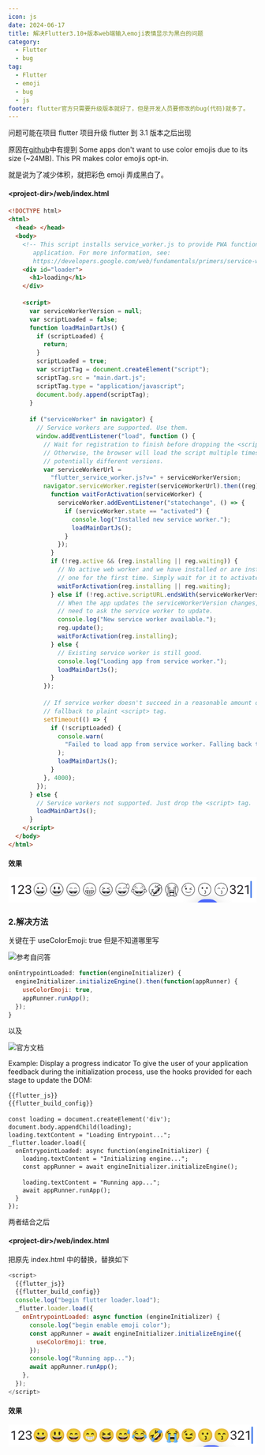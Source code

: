 ```yaml
---
icon: js
date: 2024-06-17
title: 解决Flutter3.10+版本web端输入emoji表情显示为黑白的问题
category:
  - Flutter
  - bug
tag:
  - Flutter
  - emoji
  - bug
  - js
footer: flutter官方只需要升级版本就好了，但是开发人员要修改的bug(代码)就多了。
---
```


问题可能在项目 flutter 项目升级 flutter 到 3.1 版本之后出现

原因在[github](https://github.com/flutter/engine/pull/40990)中有提到
Some apps don't want to use color emojis due to its size (~24MB). This PR makes color emojis opt-in.

就是说为了减少体积，就把彩色 emoji 弄成黑白了。

#### \<project-dir\>/web/index.html

```html
<!DOCTYPE html>
<html>
  <head> </head>
  <body>
    <!-- This script installs service_worker.js to provide PWA functionality to
       application. For more information, see:
       https://developers.google.com/web/fundamentals/primers/service-workers -->
    <div id="loader">
      <h1>loading</h1>
    </div>

    <script>
      var serviceWorkerVersion = null;
      var scriptLoaded = false;
      function loadMainDartJs() {
        if (scriptLoaded) {
          return;
        }
        scriptLoaded = true;
        var scriptTag = document.createElement("script");
        scriptTag.src = "main.dart.js";
        scriptTag.type = "application/javascript";
        document.body.append(scriptTag);
      }

      if ("serviceWorker" in navigator) {
        // Service workers are supported. Use them.
        window.addEventListener("load", function () {
          // Wait for registration to finish before dropping the <script> tag.
          // Otherwise, the browser will load the script multiple times,
          // potentially different versions.
          var serviceWorkerUrl =
            "flutter_service_worker.js?v=" + serviceWorkerVersion;
          navigator.serviceWorker.register(serviceWorkerUrl).then((reg) => {
            function waitForActivation(serviceWorker) {
              serviceWorker.addEventListener("statechange", () => {
                if (serviceWorker.state == "activated") {
                  console.log("Installed new service worker.");
                  loadMainDartJs();
                }
              });
            }
            if (!reg.active && (reg.installing || reg.waiting)) {
              // No active web worker and we have installed or are installing
              // one for the first time. Simply wait for it to activate.
              waitForActivation(reg.installing || reg.waiting);
            } else if (!reg.active.scriptURL.endsWith(serviceWorkerVersion)) {
              // When the app updates the serviceWorkerVersion changes, so we
              // need to ask the service worker to update.
              console.log("New service worker available.");
              reg.update();
              waitForActivation(reg.installing);
            } else {
              // Existing service worker is still good.
              console.log("Loading app from service worker.");
              loadMainDartJs();
            }
          });

          // If service worker doesn't succeed in a reasonable amount of time,
          // fallback to plaint <script> tag.
          setTimeout(() => {
            if (!scriptLoaded) {
              console.warn(
                "Failed to load app from service worker. Falling back to plain <script> tag."
              );
              loadMainDartJs();
            }
          }, 4000);
        });
      } else {
        // Service workers not supported. Just drop the <script> tag.
        loadMainDartJs();
      }
    </script>
  </body>
</html>
```

#### 效果

![效果图](https://github.com/B2-4ac-1234/blog/blob/main/src/.vuepress/public/assets/images/flutter/flutter_emoji_no_color.png?raw=true)

### 2.解决方法

关键在于
useColorEmoji: true 但是不知道哪里写

![参考自问答](https://stackoverflow.com/questions/77753891/emojis-arent-dispalying-in-flutter-web-they-are-black-and-white)

```js
onEntrypointLoaded: function(engineInitializer) {
  engineInitializer.initializeEngine().then(function(appRunner) {
    useColorEmoji: true,
    appRunner.runApp();
  });
}
```

以及

![官方文档](https://docs.flutter.dev/platform-integration/web/bootstrapping)

Example: Display a progress indicator
To give the user of your application feedback during the initialization process, use the hooks provided for each stage to update the DOM:

```
{{flutter_js}}
{{flutter_build_config}}

const loading = document.createElement('div');
document.body.appendChild(loading);
loading.textContent = "Loading Entrypoint...";
_flutter.loader.load({
  onEntrypointLoaded: async function(engineInitializer) {
    loading.textContent = "Initializing engine...";
    const appRunner = await engineInitializer.initializeEngine();

    loading.textContent = "Running app...";
    await appRunner.runApp();
  }
});
```

两者结合之后

#### \<project-dir\>/web/index.html

把原先 index.html 中的<script></script>替换，替换如下

```js
<script>
  {{flutter_js}}
  {{flutter_build_config}}
  console.log("begin flutter loader.load");
  _flutter.loader.load({
    onEntrypointLoaded: async function (engineInitializer) {
      console.log("begin enable emoji color");
      const appRunner = await engineInitializer.initializeEngine({
        useColorEmoji: true,
      });
      console.log("Running app...");
      await appRunner.runApp();
    },
  });
</script>
```

#### 效果

![效果图](https://github.com/B2-4ac-1234/blog/blob/main/src/.vuepress/public/assets/images/flutter/flutter_emoji_color.png?raw=true)
